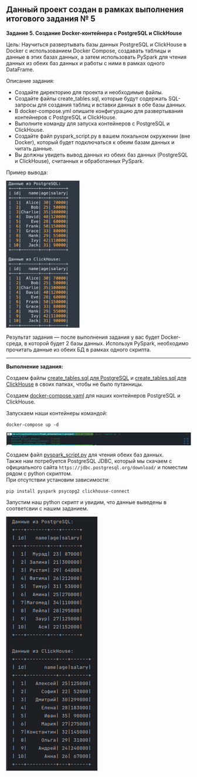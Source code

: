 **Данный проект создан в рамках выполнения итогового задания № 5**
---
**Задание 5. Создание Docker-контейнера с PostgreSQL и ClickHouse**

Цель: Научиться развертывать базы данных PostgreSQL и ClickHouse в Docker с использованием Docker Compose, создавать таблицы и данные в этих базах данных, а затем использовать PySpark для чтения данных из обеих баз данных и работы с ними в рамках одного DataFrame.

Описание задания: <br>
*	Создайте директорию для проекта и необходимые файлы.
*	Создайте файлы create_tables.sql, которые будут содержать SQL-запросы для создания таблиц и вставки данных в обе базы данных.
*	В docker-compose.yml опишите конфигурацию для развертывания контейнеров с PostgreSQL и ClickHouse.
*	Выполните команду для запуска контейнеров с PostgreSQL и ClickHouse.
*	Создайте файл pyspark_script.py в вашем локальном окружении (вне Docker), который будет подключаться к обеим базам данных и читать данные.
*	Вы должны увидеть вывод данных из обеих баз данных (PostgreSQL и ClickHouse), считанных и обработанных PySpark. <br>

Пример вывода: 
 
<img src="https://github.com/Mahach22/final_attestation/blob/main/5/0.primer.png" width="200" height="400">

Результат задания — после выполнения задания у вас будет Docker-среда, в которой будет 2 базы данных. Используя PySpark, необходимо прочитать данные из обеих БД в рамках одного скрипта.



---

**Выполнение задания:** <br>

Создаем файлы [create_tables.sql для PostgreSQL](https://github.com/Mahach22/final_attestation/blob/main/5/project/postgresql/create_tables.sql) и [create_tables.sql для ClickHouse](https://github.com/Mahach22/final_attestation/blob/main/5/project/clickhouse/create_tables.sql) в своих папках, чтобы не было путанницы. <br>

Создаем [docker-compose.yaml](https://github.com/Mahach22/final_attestation/blob/main/5/project/docker-compose.yaml) для наших контейнеров PostgreSQL и ClickHouse.

Запускаем наши контейнеры командой:
```
docker-compose up -d
```
![compose up](https://github.com/Mahach22/final_attestation/blob/main/5/1.compose-up.png)

Создаем файл [pyspark_script.py](https://github.com/Mahach22/final_attestation/blob/main/5/project/pyspark_script.py) для чтения обеих баз данных. <br>
Также нам потребуется PostgreSQL JDBC, который мы скачаем с официального сайта `https://jdbc.postgresql.org/download/` и поместим рядом с python скриптом. <br>
При отсутствии установим зависимости:
```
pip install pyspark psycopg2 clickhouse-connect
```
Запустим наш python скрипт и увидим, что данные выведены в соответсвии с нашим заданием. <br>

![result](https://github.com/Mahach22/final_attestation/blob/main/5/2.result_py_script.png)
